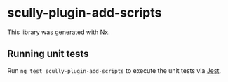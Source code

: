 # scully-plugin-add-scripts

This library was generated with [Nx](https://nx.dev).

## Running unit tests

Run `ng test scully-plugin-add-scripts` to execute the unit tests via [Jest](https://jestjs.io).
